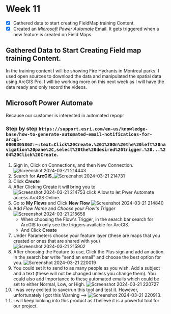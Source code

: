 # Week 11
- [x] Gathered data to start creating FieldMap training Content.
- [x] Created an _Microsoft Power Automate_ Email. It gets triggered when a new feature is created on Field Maps.

## Gathered Data to Start Creating Field map training Content.
In the training content I will be showing Fire Hydrants in Montreal parks. I used open sources to download the data and manipulated the spatial data using ArcGIS Pro. I will be working more on this next week as I will have the data ready and only record the videos.

## Microsoft Power Automate 
Because our customer is interested in automated repopr

### Step by step `https://support.esri.com/en-us/knowledge-base/how-to-generate-automated-email-notifications-for-arcgi-000030586#:~:text=Click%20Create.%201%20On%20the%20left%20navigation%20pane%2C,select%20the%20desired%20trigger.%20...%204%20Click%20Create.`
1. Sign in, Click on Connections, and then New Connection. ![Screenshot 2024-03-21 214443](https://github.com/LilitMarkarian/geom99/assets/97748633/e5d5f3f2-9bf5-4edd-a0c5-995da7cff878)
2. Search for **ArcGIS**_![Screenshot 2024-03-21 214731](https://github.com/LilitMarkarian/geom99/assets/97748633/cde8e6a7-c90b-4c3e-b59e-30caac53024a)
3. Click **_Create_**
4. After Clicking Create it will bring you to ![Screenshot 2024-03-21 214753](https://github.com/LilitMarkarian/geom99/assets/97748633/fe4bfb6b-d0fd-4543-b2e8-39a43d2db300) click Allow to let Pwer Automate access ArcGIS Online.
5. Go to **My Flows** and Click **New Flow** ![Screenshot 2024-03-21 214840](https://github.com/LilitMarkarian/geom99/assets/97748633/5ccdb175-6fc1-41df-bbc8-e14c287ca0e4)
6. Add _Flow Name_ and _Choose your Flow's Trigger_ ![Screenshot 2024-03-21 215658](https://github.com/LilitMarkarian/geom99/assets/97748633/23e8b9ff-a39d-4f71-8eee-fade12c4e551)
   - When choosing the Flow's Trigger, in the search bar search for ArcGIS to only see the triggers available for ArcGIS.
   - And Click **Create**
7. Under Parameters choose your feature layer (these are maps that you created or ones that are shared with you) ![Screenshot 2024-03-21 215902](https://github.com/LilitMarkarian/geom99/assets/97748633/76172f71-026d-44ee-9409-09ce3e65a34f)
8. After choosing the Feature to use, Click the Plus sign and add an action. In the search bar write "send an email" and choose the best option for you.
    ![Screenshot 2024-03-21 220019](https://github.com/LilitMarkarian/geom99/assets/97748633/d5da7e15-93a3-4395-b24e-a6617aaaea18)
10. You could set it to send to as many people as you wish. Add a subject and a text (these will not be changed unless you change them). You could also add Importance to these automated emails which could be set to either Normal, Low, or High. ![Screenshot 2024-03-21 220727](https://github.com/LilitMarkarian/geom99/assets/97748633/a5877c3f-7cb6-4558-9d63-bb42d22b988f)
11. I was very excited to save/run this tool and test it. However, unfortunately I got this Warning --> ![Screenshot 2024-03-21 220913](https://github.com/LilitMarkarian/geom99/assets/97748633/b85027b1-8aa7-4e6f-b5c1-8ffcca30c722).
12. I will keep looking into this product as I believe it is a powerful tool for our project.





